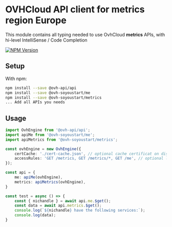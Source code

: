 # OVHCloud API client for **metrics** region Europe

This module contains all typing needed to use OvhCloud **metrics** APIs, with hi-level IntelliSense / Code Completion

[![NPM Version](https://img.shields.io/npm/v/@ovh-soyoustart/metrics.svg?style=flat)](https://www.npmjs.org/package/@ovh-soyoustart/metrics)

## Setup

With npm:

```bash
npm install --save @ovh-api/api
npm install --save @ovh-soyoustart/me
npm install --save @ovh-soyoustart/metrics
... Add all APIs you needs
```

## Usage

```typescript
import OvhEngine from '@ovh-api/api';
import apiMe from '@ovh-soyoustart/me';
import apiMetrics from '@ovh-soyoustart/metrics';

const ovhEngine = new OvhEngine({ 
    certCache: './cert-cache.json', // optional cache certificat on disk.
    accessRules: 'GET /metrics, GET /metrics/*, GET /me', // optional limit the requested privileges.
});

const api = {
    me: apiMe(ovhEngine),
    metrics: apiMetrics(ovhEngine),
}

const test = async () => {
    const { nichandle } = await api.me.$get();
    const data = await api.metrics.$get();
    console.log(`${nichandle} have the following services:`);
    console.log(data);
}
```
